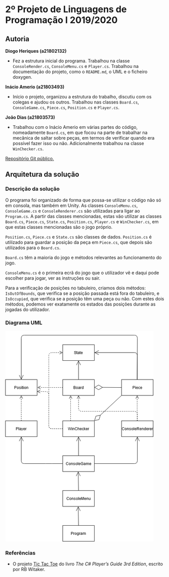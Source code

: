 # 2º Projeto de Linguagens de Programação I 2019/2020

## Autoria
**Diogo Heriques (a21802132)**

- Fez a estrutura inicial do programa. Trabalhou na classe `ConsoleRender.cs`,
`ConsoleMenu.cs`  e `Player.cs`. Trabalhou na documentação do projeto, como o
`README.md`, o UML e o ficheiro doxygen.

**Inácio Amerio (a21803493)**

- Início o projeto, organizou a estrutura do trabalho, discutiu com os colegas e
ajudou os outros. Trabalhou nas classes `Board.cs`, `ConsoleGame.cs`,
`Piece.cs`, `Position.cs` e `Player.cs`.

**João Dias (a21803573)**

- Trabalhou com o Inácio Amerio em várias partes do código, nomeadamente `Board.cs`, em que focou na parte de trabalhar na mecânica de saltar sobre peças, em termos de verificar quando era possível fazer isso ou não. Adicionalmente trabalhou na classe `WinChecker.cs`.

[Repositório Git público.](https://github.com/FPTheFluffyPawed/Project2_LP2019)

## Arquitetura da solução

### Descrição da solução

O programa foi organizado de forma que possa-se utilizar o código não só em consola, mas também em Unity. As classes `ConsoleMenu.cs`, `ConsoleGame.cs` e `ConsoleRenderer.cs` são utilizadas para ligar ao `Program.cs`. A partir das classes mencionadas, estas vão utilizar as classes `Board.cs`, `Piece.cs`, `State.cs`, `Position.cs`, `Player.cs` e `WinChecker.cs`, em que estas classes mencionadas são o jogo próprio.

`Position.cs`, `Piece.cs` e `State.cs` são classes de dados. `Position.cs` é utilizado para guardar a posição da peça em `Piece.cs`, que depois são utilizados para o `Board.cs`.

`Board.cs` têm a maioria do jogo e métodos relevantes ao funcionamento do jogo.

`ConsoleMenu.cs` é o primeira ecrã do jogo que o utilizador vê e daqui pode escolher para jogar, ver as instruções ou sair.

Para a verificação de posições no tabuleiro, criamos dois métodos: `IsOutOfBounds`, que verifica se a posição passada está fora do tabuleiro, e `IsOccupied`, que verifica se a posição têm uma peça ou não. Com estes dois métodos, podemos ver exatamente os estados das posições durante as jogadas do utilizador.

### Diagrama UML

![<UML>](images/UML.png)

### Referências

* O projeto
[Tic Tac Toe](http://starboundsoftware.com/books/c-sharp/try-it-out/tic-tac-toe) do livro _The C# Player’s Guide 3rd Edition_, escrito por RB Witaker.
